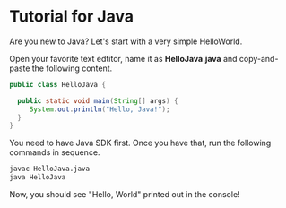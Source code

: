 # Tutorial for Java

Are you new to Java? Let's start with a very simple HelloWorld.

Open your favorite text edtitor, name it as **HelloJava.java** and copy-and-paste the following content.

```java
public class HelloJava {

  public static void main(String[] args) {
     System.out.println("Hello, Java!");
  }
}
```

You need to have Java SDK first. Once you have that, run the following commands in sequence.

```bash
javac HelloJava.java
java HelloJava
```

Now, you should see "Hello, World" printed out in the console!
